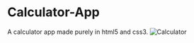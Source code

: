 # Calculator-App 
A calculator app made purely in html5 and css3.
![Calculator](https://user-images.githubusercontent.com/76250139/124079658-10023980-da67-11eb-9bb4-4cf329beafdd.png)
